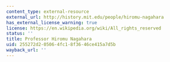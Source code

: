 ```yaml
---
content_type: external-resource
external_url: http://history.mit.edu/people/hiromu-nagahara
has_external_license_warning: true
license: https://en.wikipedia.org/wiki/All_rights_reserved
status: ''
title: Professor Hiromu Nagahara
uid: 255272d2-0506-4fc1-8f36-46ce415a7d5b
wayback_url: ''
---
```

